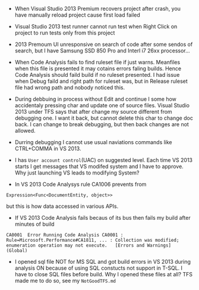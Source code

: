 


- When Visual Studio 2013 Premium recovers project after crash, you have manually reload project cause first load failed

- Visual Studio 2013 test runner cannot run test when Right Click on project to run tests only from this project

- 2013 Premoum UI unresponsive on search of code after some sendos of search, but I have Samsung SSD 850 Pro and Interl i7 26xx processor...

- When Code Analysis fails to find ruleset file if just warns. Meanfiles when this file is presented it may cotains errors faling builds. Hence Code Analysis should faild build if no ruleset presented. I had issue when Debug faild and right path for ruleset was, but in Release ruleset file had wrong path and nobody noticed this.

- During debbuing in process without Edit and continue I some how accidentaly pressing char and update one of source files.
Visual Studio 2013 under TFS says that after change my source different from debugging one. I want it back, but cannot delete this char to change doc back. I can change to break debugging, but then back changes are not allowed.

- Durring debugging I cannot use usual naviations commands like CTRL+COMMA in VS 2013.

- I has `User account control`(UAC) on suggested level. Each time VS 2013 starts I get messages that VS modifed system and I have to approve. Why just launching VS leads to modifying System?

- In VS 2013 Code Analysys rule CA1006 prevents from
```
Expression<Func<DocumentEntity, object>>
```
but this is how data accessed in various APIs.


- If  VS 2013 Code Analysis fails becaus of its bus then fails my build after minutes of build
```
CA0001	Error Running Code Analysis	CA0001 : Rule=Microsoft.Performance#CA1811, ... : Collection was modified; enumeration operation may not execute.	[Errors and Warnings]	(Global)	
```

- I opened sql file NOT for MS SQL and got build errors in VS 2013 during analysis ON because of using SQL constucts not support in T-SQL. I have to close SQL files before build. Why I opened these files at all? TFS made me to do so, see my `NotGoodTFS.md`

